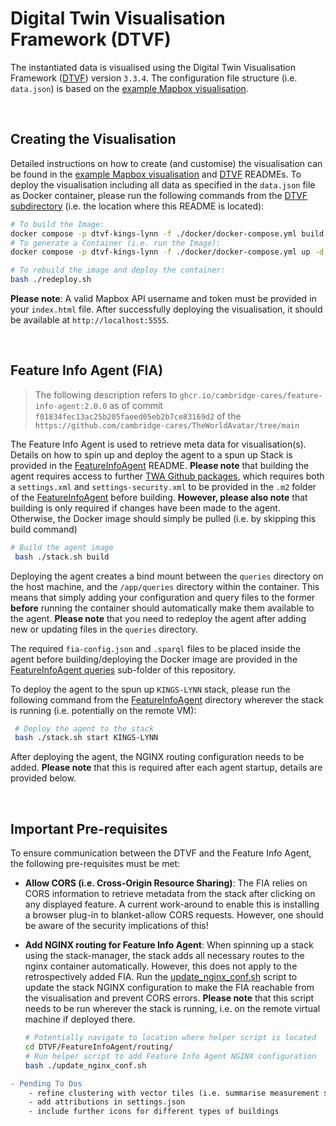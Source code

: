 # Digital Twin Visualisation Framework (DTVF)

The instantiated data is visualised using the Digital Twin Visualisation Framework ([DTVF]) version `3.3.4`. The configuration file structure (i.e. `data.json`) is based on the [example Mapbox visualisation].

&nbsp;
## Creating the Visualisation

Detailed instructions on how to create (and customise) the visualisation can be found in the [example Mapbox visualisation] and [DTVF] READMEs. To deploy the visualisation including all data as specified in the `data.json` file as Docker container, please run the following commands from the [DTVF subdirectory] (i.e. the location where this README is located):

```bash
# To build the Image:
docker compose -p dtvf-kings-lynn -f ./docker/docker-compose.yml build --force-rm
# To generate a Container (i.e. run the Image):
docker compose -p dtvf-kings-lynn -f ./docker/docker-compose.yml up -d --force-recreate

# To rebuild the image and deploy the container:
bash ./redeploy.sh
```

**Please note**: A valid Mapbox API username and token must be provided in your `index.html` file. After successfully deploying the visualisation, it should be available at `http://localhost:5555`.


&nbsp;
## Feature Info Agent (FIA)

> The following description refers to `ghcr.io/cambridge-cares/feature-info-agent:2.0.0` as of commit `f01834fec13ac25b205faeed05eb2b7ce83169d2` of the `https://github.com/cambridge-cares/TheWorldAvatar/tree/main`

The Feature Info Agent is used to retrieve meta data for visualisation(s). Details on how to spin up and deploy the agent to a spun up Stack is provided in the [FeatureInfoAgent] README. **Please note** that building the agent requires access to further [TWA Github packages], which requires both a `settings.xml` and `settings-security.xml` to be provided in the `.m2` folder of the [FeatureInfoAgent] before building. **However, please also note** that building is only required if changes have been made to the agent. Otherwise, the Docker image should simply be pulled (i.e. by skipping this build command)

```bash
# Build the agent image
 bash ./stack.sh build
```
Deploying the agent creates a bind mount between the `queries` directory on the host machine, and the `/app/queries` directory within the container. This means that simply adding your configuration and query files to the former **before** running the container should automatically make them available to the agent. **Please note** that you need to redeploy the agent after adding new or updating files in the `queries` directory. 

The required `fia-config.json` and `.sparql` files to be placed inside the agent before building/deploying the Docker image are provided in the [FeatureInfoAgent queries] sub-folder of this repository.

To deploy the agent to the spun up `KINGS-LYNN` stack, please run the following command from the [FeatureInfoAgent] directory wherever the stack is running (i.e. potentially on the remote VM):

```bash
 # Deploy the agent to the stack
 bash ./stack.sh start KINGS-LYNN
```
After deploying the agent, the NGINX routing configuration needs to be added. **Please note** that this is required after each agent startup, details are provided below.


&nbsp;
## Important Pre-requisites

To ensure communication between the DTVF and the Feature Info Agent, the following pre-requisites must be met:

* **Allow CORS (i.e. Cross-Origin Resource Sharing)**: The FIA relies on CORS information to retrieve metadata from the stack after clicking on any displayed feature. A current work-around to enable this is installing a browser plug-in to blanket-allow CORS requests. However, one should be aware of the security implications of this!

* **Add NGINX routing for Feature Info Agent**: When spinning up a stack using the stack-manager, the stack adds all necessary routes to the nginx container automatically. However, this does not apply to the retrospectively added FIA. Run the [update_nginx_conf.sh] script to update the stack NGINX configuration to make the FIA reachable from the visualisation and prevent CORS errors. **Please note** that this script needs to be run wherever the stack is running, i.e. on the remote virtual machine if deployed there.

    ```bash
    # Potentially navigate to location where helper script is located
    cd DTVF/FeatureInfoAgent/routing/
    # Run helper script to add Feature Info Agent NGINX configuration
    bash ./update_nginx_conf.sh
    ```


```diff
- Pending To Dos 
    - refine clustering with vector tiles (i.e. summarise measurement stations at low zoom levels)
    - add attributions in settings.json
    - include further icons for different types of buildings
```

<!-- Links -->
[DTVF]: https://github.com/cambridge-cares/TheWorldAvatar/wiki/Digital-Twin-Visualisations
[example Mapbox visualisation]: https://github.com/cambridge-cares/TheWorldAvatar/tree/main/web/digital-twin-vis-framework/example-mapbox-vis
[FeatureInfoAgent]: https://github.com/cambridge-cares/TheWorldAvatar/tree/dev-feature-info-agent/Agents/FeatureInfoAgent
[TWA Github packages]: https://github.com/cambridge-cares/TheWorldAvatar/wiki/Packages

<!-- repositories -->
[FeatureInfoAgent queries]: FeatureInfoAgent/queries
[DTVF subdirectory]: /DTVF
[update_nginx_conf.sh]: /DTVF/FeatureInfoAgent/routing/update_nginx_conf.sh